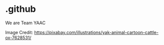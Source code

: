 # .github
We are Team YAAC

Image Credit: https://pixabay.com/illustrations/yak-animal-cartoon-cattle-ox-7628531/
